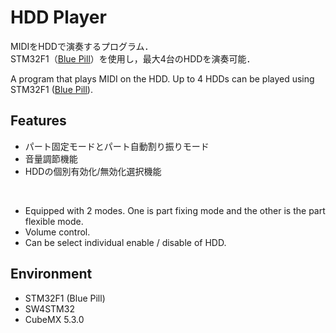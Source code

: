 # HDD Player

MIDIをHDDで演奏するプログラム．  
STM32F1（[Blue Pill](https://ht-deko.com/arduino/stm32f103c8t6.html)）を使用し，最大4台のHDDを演奏可能．  

A program that plays MIDI on the HDD.
Up to 4 HDDs can be played using STM32F1 ([Blue Pill](https://ht-deko.com/arduino/stm32f103c8t6.html)).

## Features
- パート固定モードとパート自動割り振りモード
- 音量調節機能
- HDDの個別有効化/無効化選択機能
<br />  

- Equipped with 2 modes. One is part fixing mode and the other is the part flexible mode.
- Volume control.
- Can be select individual enable / disable of HDD.

## Environment
- STM32F1 (Blue Pill)
- SW4STM32
- CubeMX 5.3.0
